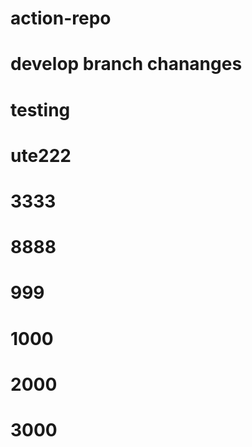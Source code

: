 # action-repo

# develop branch chananges 

#  testing

# ute222
# 3333
# 8888
# 999
# 1000
# 2000
# 3000